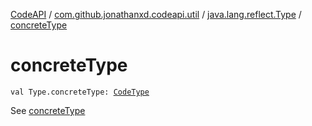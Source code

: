 [CodeAPI](../../index.md) / [com.github.jonathanxd.codeapi.util](../index.md) / [java.lang.reflect.Type](index.md) / [concreteType](.)

# concreteType

`val Type.concreteType: `[`CodeType`](../../com.github.jonathanxd.codeapi.type/-code-type/index.md)

See [concreteType](../concrete-type.md)

